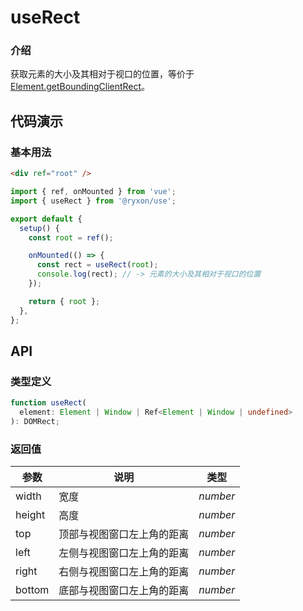 # useRect

### 介绍

获取元素的大小及其相对于视口的位置，等价于 [Element.getBoundingClientRect](https://developer.mozilla.org/zh-CN/docs/Web/API/Element/getBoundingClientRect)。

## 代码演示

### 基本用法

```html
<div ref="root" />
```

```js
import { ref, onMounted } from 'vue';
import { useRect } from '@ryxon/use';

export default {
  setup() {
    const root = ref();

    onMounted(() => {
      const rect = useRect(root);
      console.log(rect); // -> 元素的大小及其相对于视口的位置
    });

    return { root };
  },
};
```

## API

### 类型定义

```ts
function useRect(
  element: Element | Window | Ref<Element | Window | undefined>
): DOMRect;
```

### 返回值

| 参数   | 说明                       | 类型     |
| ------ | -------------------------- | -------- |
| width  | 宽度                       | _number_ |
| height | 高度                       | _number_ |
| top    | 顶部与视图窗口左上角的距离 | _number_ |
| left   | 左侧与视图窗口左上角的距离 | _number_ |
| right  | 右侧与视图窗口左上角的距离 | _number_ |
| bottom | 底部与视图窗口左上角的距离 | _number_ |
